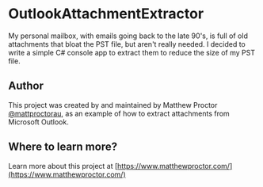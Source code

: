 # OutlookAttachmentExtractor
My personal mailbox, with emails going back to the late 90's, is full of old attachments that bloat the PST file, but aren't really needed. I decided to write a simple C# console app to extract them to reduce the size of my PST file.

## Author

This project was created by and maintained by Matthew Proctor [@mattproctorau](https://twitter.com/mattproctorau), as an example of how to extract attachments from Microsoft Outlook.

## Where to learn more?
Learn more about this project at [https://www.matthewproctor.com/](https://www.matthewproctor.com/)
